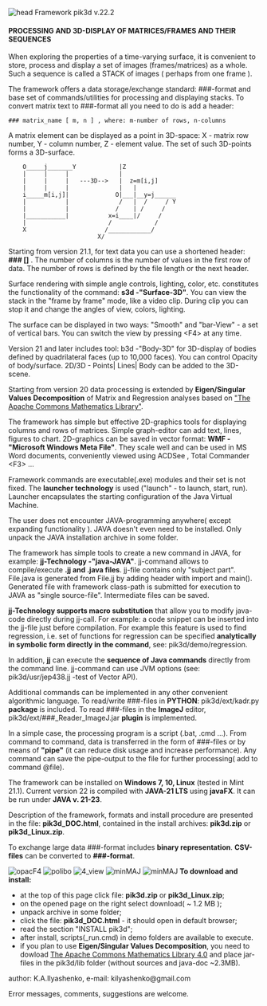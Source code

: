 ![head](/assets/images/830x290.jpg)
Framework pik3d v.22.2

#### PROCESSING AND 3D-DISPLAY OF MATRICES/FRAMES AND THEIR SEQUENCES

When exploring the properties of a time-varying surface, it is convenient
to store, process and display a set of images (frames/matrices) as a whole.
Such a sequence is called a STACK of images ( perhaps from one frame ).

The framework offers a data storage/exchange standard: ###-format and
base set of commands/utilities for processing and displaying stacks.
To convert matrix text to ###-format all you need to do is add a header:

    ### matrix_name [ m, n ] , where: m-number of rows, n-columns

A matrix element can be displayed as a point in 3D-space:
X - matrix row number, Y - column number, Z - element value.
The set of such 3D-points forms a 3D-surface.

        O_____j_______Y            |Z
        |     |     |              |
        |     |     |   ---3D-->   |  z=m[i,j]
        |     |     |              |   |
        i_____m[i,j]|             O|___|__y=j______
        |           |              /   |  /     / Y
        |           |             /    | /     /
        |___________|           x=i____|/     /
        |                       /            /
        X                      /____________/
                             X/

Starting from version 21.1, for text data you can use a shortened header: __###  []__ .
The number of columns is the number of values in the first row of data.
The number of rows is defined by the file length or the next header.

Surface rendering with simple angle controls, lighting, color, etc.
constitutes the functionality of the command: __s3d -"Surface-3D"__.
You can view the stack in the "frame by frame" mode, like a video clip.
During clip you can stop it and change the angles of view, colors, lighting.

The surface can be displayed in two ways: "Smooth" and "bar-View" - a set of vertical
bars. You can switch the view by pressing &lt;F4> at any time.

Version 21 and later includes tool: b3d -"Body-3D" for 3D-display of bodies defined by
quadrilateral faces (up to 10,000 faces). You can control Opacity of body/surface.
2D/3D - Points| Lines| Body can be added to the 3D-scene.

Starting from version 20 data processing is extended by __Eigen/Singular Values Decomposition__ of Matrix
and Regression analyses based on <a href='https://commons.apache.org/proper/commons-math/'>"The Apache Commons Mathematics Library"</a>.

The framework has simple but effective 2D-graphics tools for displaying
columns and rows of matrices. Simple graph-editor can add text, lines, figures to chart.
2D-graphics can be saved in vector format: __WMF - "Microsoft Windows Meta File"__.
They scale well and can be used in MS Word documents, conveniently viewed using ACDSee
, Total Commander &lt;F3> ...

Framework commands are executable(.exe) modules and their set is not fixed.
The __launcher technology__ is used ("launch" - to launch, start, run). Launcher
encapsulates the starting configuration of the Java Virtual Machine.

The user does not encounter JAVA-programming anywhere( except expanding functionality ).
JAVA doesn't even need to be installed. Only unpack the JAVA installation archive in some folder.

The framework has simple tools to create a new command in JAVA, for example: __jj-Technology -"java-JAVA"__.
jj-command allows to compile/execute __.jj and .java files__. jj-file contains
only "subject part". File.java is generated from File.jj by adding header with import and main().
Generated file with framework class-path is submitted for execution to JAVA as "single source-file".
Intermediate files can be saved.

__jj-Technology supports macro substitution__ that allow you to modify java-code directly during jj-call.
For example: a code snippet can be inserted into the jj-file just before compilation.
For example this feature is used to find regression, i.e. set of functions for regression can be specified
__analytically in symbolic form directly in the command__, see: pik3d/demo/regression.

In addition, __jj__ can execute the __sequence of Java commands__ directly from the command line.
jj-command can use JVM options (see: pik3d/usr/jep438.jj -test of Vector API).

Additional commands can be implemented in any other convenient algorithmic language.
To read/write ###-files in __PYTHON__: pik3d/ext/kadr.py __package__ is included.
To read ###-files in the __ImageJ__ editor, pik3d/ext/###_Reader_ImageJ.jar __plugin__ is implemented.

In a simple case, the processing program is a script (.bat, .cmd ...).
From command to command, data is transferred in the form of ###-files
or by means of __"pipe"__ (it can reduce disk usage and increase performance).
Any command can save the pipe-output to the file for further processing( add to command @file).

The framework can be installed on __Windows 7, 10, Linux__ (tested in Mint 21.1).
Current  version 22  is  compiled with __JAVA-21 LTS__ using __javaFX__. It can be run under __JAVA v. 21-23__.

Description of the framework, formats and install procedure are presented in the file:
__pik3d_DOC.html__, contained in the install archives: __pik3d.zip__ or __pik3d_Linux.zip__.

To exchange large data ###-format includes __binary representation__.
__CSV-files__ can be converted to __###-format__.

![opacF4](/assets/images/OpacF4.jpg)
![polibo](/assets/images/plb2.jpg)
![4_view](/assets/images/4view.jpg)
![minMAJ](/assets/images/Regression.png)
![minMAJ](/assets/images/2dgra.png)
__To download and install:__
  - at the top of this page click file: __pik3d.zip__ or __pik3d_Linux.zip__;
  - on the opened page on the right select download( ~ 1.2 MB );
  - unpack archive in some folder;
  - click the file: __pik3d_DOC.html__ - it should open in default browser;
  - read the section "INSTALL pik3d";
  - after install, scripts(_run.cmd) in demo folders are available to execute.
  - if you plan to use __Eigen/Singular Values Decomposition__, you need to dowload
    <a href='https://commons.apache.org/math/download_math.cgi'>The Apache Commons Mathematics Library 4.0</a>
	and place jar-files in the  pik3d/lib  folder (without sources and java-doc ~2.3MB).

<p>author: K.A.Ilyashenko, e-mail: kilyashenko@gmail.com</p>
Error messages, comments, suggestions  are welcome.
